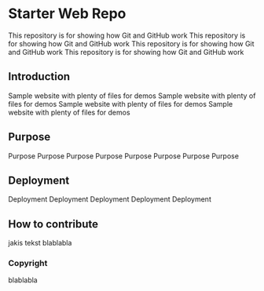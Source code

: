 # Starter Web Repo

This repository is for showing how Git and GitHub work
This repository is for showing how Git and GitHub work
This repository is for showing how Git and GitHub work
This repository is for showing how Git and GitHub work

## Introduction

Sample website with plenty of files for demos
Sample website with plenty of files for demos
Sample website with plenty of files for demos
Sample website with plenty of files for demos

## Purpose

Purpose Purpose
Purpose Purpose
Purpose Purpose
Purpose Purpose

## Deployment

Deployment
Deployment
Deployment
Deployment
Deployment

## How to contribute

jakis tekst blablabla

### Copyright

blablabla